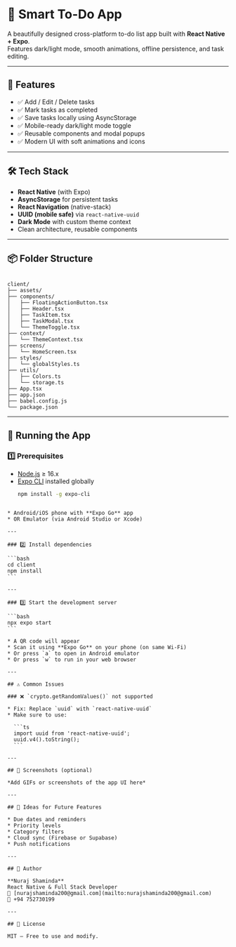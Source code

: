 # 🧠 Smart To-Do App

A beautifully designed cross-platform to-do list app built with **React Native + Expo**.  
Features dark/light mode, smooth animations, offline persistence, and task editing.

---

## 🚀 Features

- ✅ Add / Edit / Delete tasks
- ✅ Mark tasks as completed
- ✅ Save tasks locally using AsyncStorage
- ✅ Mobile-ready dark/light mode toggle
- ✅ Reusable components and modal popups
- ✅ Modern UI with soft animations and icons

---

## 🛠️ Tech Stack

- **React Native** (with Expo)
- **AsyncStorage** for persistent tasks
- **React Navigation** (native-stack)
- **UUID (mobile safe)** via `react-native-uuid`
- **Dark Mode** with custom theme context
- Clean architecture, reusable components

---

## 📦 Folder Structure

```

client/
├── assets/
├── components/
│   ├── FloatingActionButton.tsx
│   ├── Header.tsx
│   ├── TaskItem.tsx
│   ├── TaskModal.tsx
│   └── ThemeToggle.tsx
├── context/
│   └── ThemeContext.tsx
├── screens/
│   └── HomeScreen.tsx
├── styles/
│   └── globalStyles.ts
├── utils/
│   ├── Colors.ts
│   └── storage.ts
├── App.tsx
├── app.json
├── babel.config.js
└── package.json

````

---

## 📲 Running the App

### 1️⃣ Prerequisites

- [Node.js](https://nodejs.org/) ≥ 16.x
- [Expo CLI](https://docs.expo.dev/get-started/installation/) installed globally  
  ```bash
  npm install -g expo-cli
````

* Android/iOS phone with **Expo Go** app
* OR Emulator (via Android Studio or Xcode)

---

### 2️⃣ Install dependencies

```bash
cd client
npm install
```

---

### 3️⃣ Start the development server

```bash
npx expo start
```

* A QR code will appear
* Scan it using **Expo Go** on your phone (on same Wi-Fi)
* Or press `a` to open in Android emulator
* Or press `w` to run in your web browser

---

## ⚠️ Common Issues

### ❌ `crypto.getRandomValues()` not supported

* Fix: Replace `uuid` with `react-native-uuid`
* Make sure to use:

  ```ts
  import uuid from 'react-native-uuid';
  uuid.v4().toString();
  ```

---

## 📸 Screenshots (optional)

*Add GIFs or screenshots of the app UI here*

---

## 🧠 Ideas for Future Features

* Due dates and reminders
* Priority levels
* Category filters
* Cloud sync (Firebase or Supabase)
* Push notifications

---

## 🙌 Author

**Nuraj Shaminda**
React Native & Full Stack Developer
📧 [nurajshaminda200@gmail.com](mailto:nurajshaminda200@gmail.com)
📱 +94 752730199

---

## 📄 License

MIT – Free to use and modify.
